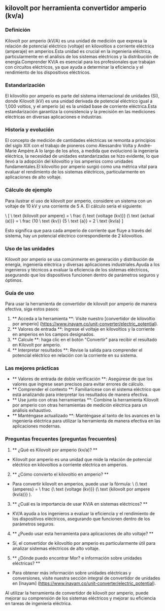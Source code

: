 ## kilovolt por herramienta convertidor amperio (kv/a)

### Definición
Kilovolt por amperio (kV/A) es una unidad de medición que expresa la relación de potencial eléctrico (voltaje) en kilovoltios a corriente eléctrica (amperaje) en amperios.Esta unidad es crucial en la ingeniería eléctrica, particularmente en el análisis de los sistemas eléctricos y la distribución de energía.Comprender KV/A es esencial para los profesionales que trabajan con circuitos eléctricos, ya que ayuda a determinar la eficiencia y el rendimiento de los dispositivos eléctricos.

### Estandarización
El kilovoltio por amperio es parte del sistema internacional de unidades (SI), donde Kilovolt (kV) es una unidad derivada de potencial eléctrico igual a 1,000 voltios, y el amperio (a) es la unidad base de corriente eléctrica.Esta estandarización garantiza la consistencia y la precisión en las mediciones eléctricas en diversas aplicaciones e industrias.

### Historia y evolución
El concepto de medición de cantidades eléctricas se remonta a principios del siglo XIX con el trabajo de pioneros como Alessandro Volta y André-Marie Ampère.A lo largo de los años, a medida que evolucionó la ingeniería eléctrica, la necesidad de unidades estandarizadas se hizo evidente, lo que llevó a la adopción del kilovoltio y los amperios como unidades fundamentales.El kilovoltio por amperio surgió como una métrica vital para evaluar el rendimiento de los sistemas eléctricos, particularmente en aplicaciones de alto voltaje.

### Cálculo de ejemplo
Para ilustrar el uso de kilovolt por amperio, considere un sistema con un voltaje de 10 kV y una corriente de 5 A. El cálculo sería el siguiente:

\ [
\ text {kilovolt por ampere} = \ frac {\ text {voltage (kv)}} {\ text {actual (a)}} = \ frac {10 \ text {kv}} {5 \ text {a}} = 2 \ text {kv/a}
\]

Esto significa que para cada amperio de corriente que fluye a través del sistema, hay un potencial eléctrico correspondiente de 2 kilovoltios.

### Uso de las unidades
Kilovolt por amperio se usa comúnmente en generación y distribución de energía, ingeniería eléctrica y diversas aplicaciones industriales.Ayuda a los ingenieros y técnicos a evaluar la eficiencia de los sistemas eléctricos, asegurando que los dispositivos funcionen dentro de parámetros seguros y óptimos.

### Guía de uso
Para usar la herramienta de convertidor de kilovolt por amperio de manera efectiva, siga estos pasos:

1. ** Acceda a la herramienta **: Visite nuestro [convertidor de kilovoltio por amperio] (https://www.inayam.co/unit-converter/electric_potential).
2. ** Valores de entrada **: Ingrese el voltaje en kilovoltios y la corriente en amperios en los campos designados.
3. ** Calcule **: haga clic en el botón "Convertir" para recibir el resultado en Kilovolt por amperio.
4. ** Interpretar resultados **: Revise la salida para comprender el potencial eléctrico en relación con la corriente en su sistema.

### Las mejores prácticas
- ** Valores de entrada de doble verificación **: Asegúrese de que los valores que ingrese sean precisos para evitar errores de cálculo.
- ** Comprender el contexto **: Familiarícese con el sistema eléctrico que está analizando para interpretar los resultados de manera efectiva.
- ** Use junto con otras herramientas **: Combine la herramienta Kilovolt por amperio con otras herramientas de medición eléctrica para un análisis exhaustivo.
- ** Manténgase actualizado **: Manténgase al tanto de los avances en la ingeniería eléctrica para utilizar la herramienta de manera efectiva en las aplicaciones modernas.

### Preguntas frecuentes (preguntas frecuentes)

1. ** ¿Qué es Kilovolt por amperio (kv/a)? **
- Kilovolt por amperio es una unidad que mide la relación de potencial eléctrico en kilovoltios a corriente eléctrica en amperios.

2. ** ¿Cómo convierto el kilovoltio en amperio? **
- Para convertir kilovolt en amperios, puede usar la fórmula: \ (\ text {amperes} = \ frac {\ text {voltage (kv)}} {\ text {kilovolt por ampere (kv/a)}} \).

3. ** ¿Cuál es la importancia de usar KV/A en sistemas eléctricos? **
- KV/A ayuda a los ingenieros a evaluar la eficiencia y el rendimiento de los dispositivos eléctricos, asegurando que funcionen dentro de los parámetros seguros.

4. ** ¿Puedo usar esta herramienta para aplicaciones de alto voltaje? **
- Sí, el convertidor de kilovoltio por amperio es particularmente útil para analizar sistemas eléctricos de alto voltaje.

5. ** ¿Dónde puedo encontrar Mor? e información sobre unidades eléctricas? **
- Para obtener más información sobre unidades eléctricas y conversiones, visite nuestra sección integral de convertidor de unidades en [Inayam] (https://www.inayam.co/unit-converter/electric_potential).

Al utilizar la herramienta de convertidor de kilovolt por amperio, puede mejorar su comprensión de los sistemas eléctricos y mejorar su eficiencia en tareas de ingeniería eléctrica.